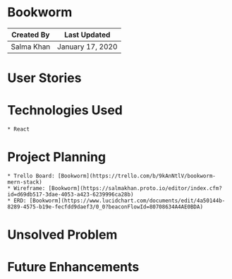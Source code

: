 # Bookworm

Created By | Last Updated
-----------|--------------
Salma Khan | January 17, 2020


# User Stories
# Technologies Used
    * React

# Project Planning
    * Trello Board: [Bookworm](https://trello.com/b/9kAnNtlV/bookworm-mern-stack)
    * Wireframe: [Bookworm](https://salmakhan.proto.io/editor/index.cfm?id=d69db517-3dae-4053-a423-6239996ca28b)
    * ERD: [Bookworm](https://www.lucidchart.com/documents/edit/4a50144b-8289-4575-b19e-fecfdd9daef3/0_0?beaconFlowId=80708634A4AE0BDA)
# Unsolved Problem
# Future Enhancements